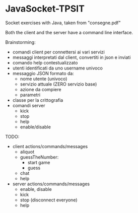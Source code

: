 # JavaSocket-TPSIT

Socket exercises with Java, taken from "consegne.pdf"

Both the client and the server have a command line interface.

Brainstorming:

- comandi client per connettersi ai vari servizi
- messaggi interpretati dal client, convertiti in json e inviati
- comando help contestualizzato
- utenti identificati da uno username univoco
- messaggio JSON formato da:
	- nome utente (univoco)
	- servizio attuale (ZERO servizio base)
	- azione da compiere
	- parametri
- classe per la crittografia
- comandi server
	- kick
	- stop
	- help
	- enable/disable

TODO:

- client actions/commands/messages
	- aliquot
	- guessTheNumber:
		- start game
		- guess
	- chat
	- help
- server actions/commands/messages
	- enable, disable
	- kick
	- stop (disconnect everyone)
	- help
